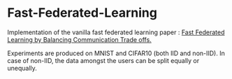# Fast-Federated-Learning
Implementation of the vanilla fast federated learning paper : [Fast Federated Learning by Balancing Communication Trade offs.](https://arxiv.org/abs/2105.11028)

Experiments are produced on MNIST and CIFAR10 (both IID and non-IID). In case of non-IID, the data amongst the users can be split equally or unequally.

